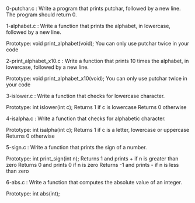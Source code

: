 0-putchar.c : Write a program that prints putchar, followed by a new line.
The program should return 0.

1-alphabet.c : Write a function that prints the alphabet, in lowercase, followed by a new line.

Prototype: void print_alphabet(void);
You can only use putchar twice in your code

2-print_alphabet_x10.c : Write a function that prints 10 times the alphabet, in lowercase, followed by a new line.

Prototype: void print_alphabet_x10(void);
You can only use putchar twice in your code

3-islower.c : Write a function that checks for lowercase character.

Prototype: int islower(int c);
Returns 1 if c is lowercase
Returns 0 otherwise

4-isalpha.c : Write a function that checks for alphabetic character.

Prototype: int isalpha(int c);
Returns 1 if c is a letter, lowercase or uppercase
Returns 0 otherwise

5-sign.c : Write a function that prints the sign of a number.

Prototype: int print_sign(int n);
Returns 1 and prints + if n is greater than zero
Returns 0 and prints 0 if n is zero
Returns -1 and prints - if n is less than zero

6-abs.c : Write a function that computes the absolute value of an integer.

Prototype: int abs(int);
